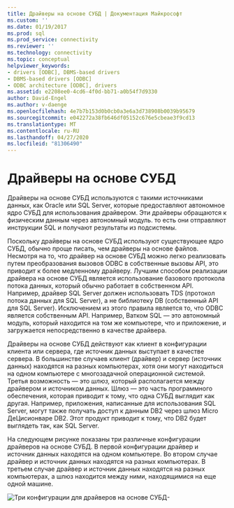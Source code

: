 ```yaml
---
title: Драйверы на основе СУБД | Документация Майкрософт
ms.custom: ''
ms.date: 01/19/2017
ms.prod: sql
ms.prod_service: connectivity
ms.reviewer: ''
ms.technology: connectivity
ms.topic: conceptual
helpviewer_keywords:
- drivers [ODBC], DBMS-based drivers
- DBMS-based drivers [ODBC]
- ODBC architecture [ODBC], drivers
ms.assetid: e2208ee0-4cd6-4f0d-bb71-a0b54f7d9330
author: David-Engel
ms.author: v-daenge
ms.openlocfilehash: 4e7b7b153d0b0cb0a3e6a3d738908b0039b95679
ms.sourcegitcommit: e042272a38fb646df05152c676e5cbeae3f9cd13
ms.translationtype: MT
ms.contentlocale: ru-RU
ms.lasthandoff: 04/27/2020
ms.locfileid: "81306490"
---
```

# <a name="dbms-based-drivers"></a>Драйверы на основе СУБД
Драйверы на основе СУБД используются с такими источниками данных, как Oracle или SQL Server, которые предоставляют автономное ядро СУБД для использования драйвером. Эти драйверы обращаются к физическим данным через автономный модуль. то есть они отправляют инструкции SQL и получают результаты из подсистемы.  
  
 Поскольку драйверы на основе СУБД используют существующее ядро СУБД, обычно проще писать, чем драйверы на основе файлов. Несмотря на то, что драйвер на основе СУБД можно легко реализовать путем преобразования вызовов ODBC в собственные вызовы API, это приводит к более медленному драйверу. Лучшим способом реализации драйвера на основе СУБД является использование базового протокола потока данных, который обычно работает в собственном API. Например, драйвер SQL Server должен использовать TDS (протокол потока данных для SQL Server), а не библиотеку DB (собственный API для SQL Server). Исключением из этого правила является то, что ODBC является собственным API. Например, Ватком SQL — это автономный модуль, который находится на том же компьютере, что и приложение, и загружается непосредственно в качестве драйвера.  
  
 Драйверы на основе СУБД действуют как клиент в конфигурации клиента или сервера, где источник данных выступает в качестве сервера. В большинстве случаев клиент (драйвер) и сервер (источник данных) находятся на разных компьютерах, хотя они могут находиться на одном компьютере с многозадачной операционной системой. Третья возможность — это *шлюз,* который располагается между драйвером и источником данных. Шлюз — это часть программного обеспечения, которая приводит к тому, что одна СУБД выглядит как другая. Например, приложения, написанные для использования SQL Server, могут также получать доступ к данным DB2 через шлюз Micro ДеЦисионваре DB2. Этот продукт приводит к тому, что DB2 будет выглядеть так, как SQL Server.  
  
 На следующем рисунке показаны три различные конфигурации драйверов на основе СУБД. В первой конфигурации драйвер и источник данных находятся на одном компьютере. Во втором случае драйвер и источник данных находятся на разных компьютерах. В третьем случае драйвер и источник данных находятся на разных компьютерах, а шлюз находится между ними, находящимися на еще одной машине.  
  
 ![Три конфигурации для драйверов на основе СУБД&#45;](../../odbc/reference/media/pr07.gif "pr07")
